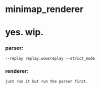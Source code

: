 # minimap_renderer
# yes. wip.
### parser:

    --replay replay.wowsreplay --strict_mode

### renderer:

    just run it but run the parser first.
